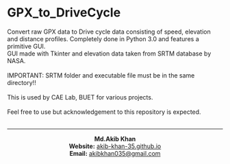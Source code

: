 # GPX_to_DriveCycle
Convert raw GPX data to Drive cycle data consisting of speed, elevation and distance profiles. Completely done in Python 3.0 and features a primitive GUI.<br>
GUI made with Tkinter and elevation data taken from SRTM database by NASA.<br><br>
IMPORTANT: SRTM folder and executable file must be in the same directory!! <br><br>
This is used by CAE Lab, BUET for various projects.<br><br>
Feel free to use but acknowledgement to this repository is expected.<br><br>
<hr>
<center>
  <b>Md.Akib Khan</b><br>
  <b>Website:</b> <a href='https://akib-khan-35.github.io'>akib-khan-35.github.io</a><br>
  <b>Email:</b> <a href='mailto:akibkhan035@gmail.com'>akibkhan035@gmail.com</a>
 </center>
